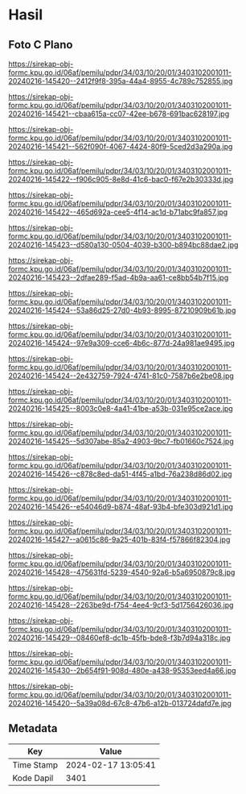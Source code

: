 # Hasil

## Foto C Plano

https://sirekap-obj-formc.kpu.go.id/06af/pemilu/pdpr/34/03/10/20/01/3403102001011-20240216-145420--2412f9f8-395a-44a4-8955-4c789c752855.jpg

https://sirekap-obj-formc.kpu.go.id/06af/pemilu/pdpr/34/03/10/20/01/3403102001011-20240216-145421--cbaa615a-cc07-42ee-b678-691bac628197.jpg

https://sirekap-obj-formc.kpu.go.id/06af/pemilu/pdpr/34/03/10/20/01/3403102001011-20240216-145421--562f090f-4067-4424-80f9-5ced2d3a290a.jpg

https://sirekap-obj-formc.kpu.go.id/06af/pemilu/pdpr/34/03/10/20/01/3403102001011-20240216-145422--f906c905-8e8d-41c6-bac0-f67e2b30333d.jpg

https://sirekap-obj-formc.kpu.go.id/06af/pemilu/pdpr/34/03/10/20/01/3403102001011-20240216-145422--465d692a-cee5-4f14-ac1d-b71abc9fa857.jpg

https://sirekap-obj-formc.kpu.go.id/06af/pemilu/pdpr/34/03/10/20/01/3403102001011-20240216-145423--d580a130-0504-4039-b300-b894bc88dae2.jpg

https://sirekap-obj-formc.kpu.go.id/06af/pemilu/pdpr/34/03/10/20/01/3403102001011-20240216-145423--2dfae289-f5ad-4b9a-aa61-ce8bb54b7f15.jpg

https://sirekap-obj-formc.kpu.go.id/06af/pemilu/pdpr/34/03/10/20/01/3403102001011-20240216-145424--53a86d25-27d0-4b93-8995-87210909b61b.jpg

https://sirekap-obj-formc.kpu.go.id/06af/pemilu/pdpr/34/03/10/20/01/3403102001011-20240216-145424--97e9a309-cce6-4b6c-877d-24a981ae9495.jpg

https://sirekap-obj-formc.kpu.go.id/06af/pemilu/pdpr/34/03/10/20/01/3403102001011-20240216-145424--2e432759-7924-4741-81c0-7587b6e2be08.jpg

https://sirekap-obj-formc.kpu.go.id/06af/pemilu/pdpr/34/03/10/20/01/3403102001011-20240216-145425--8003c0e8-4a41-41be-a53b-031e95ce2ace.jpg

https://sirekap-obj-formc.kpu.go.id/06af/pemilu/pdpr/34/03/10/20/01/3403102001011-20240216-145425--5d307abe-85a2-4903-9bc7-fb01660c7524.jpg

https://sirekap-obj-formc.kpu.go.id/06af/pemilu/pdpr/34/03/10/20/01/3403102001011-20240216-145426--c878c8ed-da51-4f45-a1bd-76a238d86d02.jpg

https://sirekap-obj-formc.kpu.go.id/06af/pemilu/pdpr/34/03/10/20/01/3403102001011-20240216-145426--e54046d9-b874-48af-93b4-bfe303d921d1.jpg

https://sirekap-obj-formc.kpu.go.id/06af/pemilu/pdpr/34/03/10/20/01/3403102001011-20240216-145427--a0615c86-9a25-401b-83f4-f57866f82304.jpg

https://sirekap-obj-formc.kpu.go.id/06af/pemilu/pdpr/34/03/10/20/01/3403102001011-20240216-145428--475631fd-5239-4540-92a6-b5a6950879c8.jpg

https://sirekap-obj-formc.kpu.go.id/06af/pemilu/pdpr/34/03/10/20/01/3403102001011-20240216-145428--2263be9d-f754-4ee4-9cf3-5d1756426036.jpg

https://sirekap-obj-formc.kpu.go.id/06af/pemilu/pdpr/34/03/10/20/01/3403102001011-20240216-145429--08460ef8-dc1b-45fb-bde8-f3b7d94a318c.jpg

https://sirekap-obj-formc.kpu.go.id/06af/pemilu/pdpr/34/03/10/20/01/3403102001011-20240216-145430--2b654f91-908d-480e-a438-95353eed4a66.jpg

https://sirekap-obj-formc.kpu.go.id/06af/pemilu/pdpr/34/03/10/20/01/3403102001011-20240216-145420--5a39a08d-67c8-47b6-a12b-013724dafd7e.jpg


## Metadata

| Key        | Value               |
| ---------- | ------------------- |
| Time Stamp | 2024-02-17 13:05:41 |
| Kode Dapil | 3401                |



